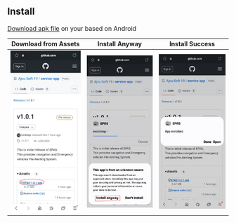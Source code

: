 ## Install

[Download apk file](`https://github.com/Ajou-Soft-19/service-app/releases/tag/v1.0.1`) on your based on Android

|Download from Assets|Install Anyway|Install Success|
|---|---|---|
|![Download from Assets](../img/Install1.jpeg)|![Install Anyway](../img/Install2.jpeg)|![Install Success](../img/Install3.jpeg)